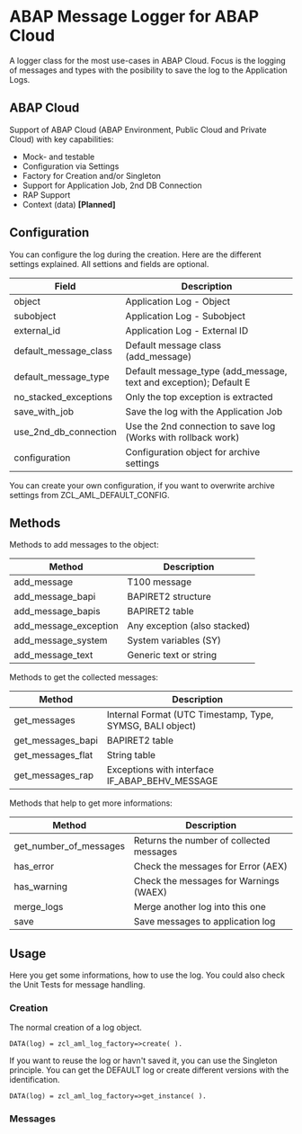 # ABAP Message Logger for ABAP Cloud

A logger class for the most use-cases in ABAP Cloud. Focus is the logging of messages and types with the posibility to save the log to the Application Logs.

## ABAP Cloud
Support of ABAP Cloud (ABAP Environment, Public Cloud and Private Cloud) with key capabilities:

- Mock- and testable
- Configuration via Settings
- Factory for Creation and/or Singleton
- Support for Application Job, 2nd DB Connection
- RAP Support
- Context (data) **[Planned]**

## Configuration

You can configure the log during the creation. Here are the different settings explained. All settions and fields are optional.

| Field                 | Description                                                       |
|-----------------------|-------------------------------------------------------------------|
| object                | Application Log - Object                                          |
| subobject             | Application Log - Subobject                                       |
| external_id           | Application Log - External ID                                     |
| default_message_class | Default message class (add_message)                               |
| default_message_type  | Default message_type (add_message, text and exception); Default E |
| no_stacked_exceptions | Only the top exception is extracted                               |
| save_with_job         | Save the log with the Application Job                             |
| use_2nd_db_connection | Use the 2nd connection to save log (Works with rollback work)     |
| configuration         | Configuration object for archive settings                         |

You can create your own configuration, if you want to overwrite archive settings from ZCL_AML_DEFAULT_CONFIG.

## Methods

Methods to add messages to the object:

| Method                | Description                  |
|-----------------------|------------------------------|
| add_message           | T100 message                 |
| add_message_bapi      | BAPIRET2 structure           |
| add_message_bapis     | BAPIRET2 table               |
| add_message_exception | Any exception (also stacked) |
| add_message_system    | System variables (SY)        |
| add_message_text      | Generic text or string       |

Methods to get the collected messages:

| Method            | Description                                               |
|-------------------|-----------------------------------------------------------|
| get_messages      | Internal Format (UTC Timestamp, Type, SYMSG, BALI object) |
| get_messages_bapi | BAPIRET2 table                                            |
| get_messages_flat | String table                                              |
| get_messages_rap  | Exceptions with interface IF_ABAP_BEHV_MESSAGE            |

Methods that help to get more informations:

| Method                 | Description                              |
|------------------------|------------------------------------------|
| get_number_of_messages | Returns the number of collected messages |
| has_error              | Check the messages for Error (AEX)       |
| has_warning            | Check the messages for Warnings (WAEX)   |
| merge_logs             | Merge another log into this one          |
| save                   | Save messages to application log         |

## Usage

Here you get some informations, how to use the log. You could also check the Unit Tests for message handling.

### Creation

The normal creation of a log object.

```ABAP
DATA(log) = zcl_aml_log_factory=>create( ).
```

If you want to reuse the log or havn't saved it, you can use the Singleton principle. You can get the DEFAULT log or create different versions with the identification.

```ABAP
DATA(log) = zcl_aml_log_factory=>get_instance( ).
```

### Messages